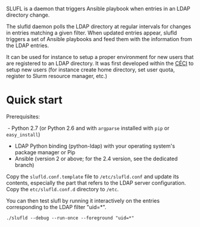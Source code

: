 SLUFL is a daemon that triggers Ansible playbook when entries in an LDAP directory change.

The slufld daemon polls the LDAP directory at regular intervals for changes in entries matching a given filter. When updated entries appear, slufld triggers a set of Ansible playbooks and feed them with the information from the LDAP entries.

It can be used for instance to setup a proper environment for new users that are registered to an LDAP directory. It was first developed within the [CÉCI](http://www.ceci-hpc.be) to setup new users (for instance create home directory, set user quota, register to Slurm resource manager, etc.)


Quick start
===========

Prerequisites:

  - Python 2.7  (or Python 2.6 and with `argparse` installed with `pip` or `easy_install`)
  - LDAP Python binding (python-ldap) with your operating system's package manager or Pip
  - Ansible (version 2 or above; for the 2.4 version, see the dedicated branch)

Copy the `slufld.conf.template` file to `/etc/slufld.conf` and update its contents, especially the part that refers to the LDAP server configuration. Copy the `etc/slufld.conf.d` directory to `/etc`.

You can then test slufl by running it interactively on the entries corresponding to the LDAP filter "uid=*".

    ./slufld --debug --run-once --foreground "uid=*"



